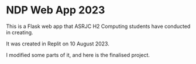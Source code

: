 # NDP Web App 2023

This is a Flask web app that ASRJC H2 Computing students have conducted in creating.

It was created in Replit on 10 August 2023.

I modified some parts of it, and here is the finalised project.
